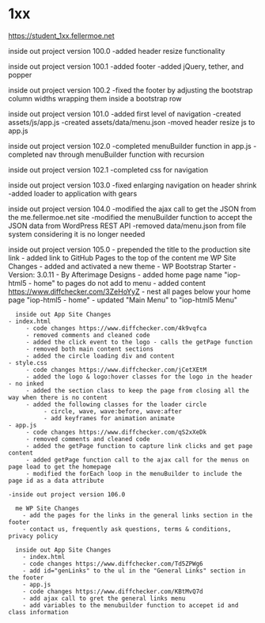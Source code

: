 # 1xx

https://student_1xx.fellermoe.net

inside out project version 100.0
  -added header resize functionality

  inside out project version 100.1
    -added footer
    -added jQuery, tether, and popper

  inside out project version 100.2
      -fixed the footer by adjusting the bootstrap column widths wrapping them inside a bootstrap row

  inside out project version 101.0
          -added first level of navigation
          -created assets/js/app.js
          -created assets/data/menu.json
          -moved header resize js to app.js

  inside out project version 102.0
      -completed menuBuilder function in app.js
      -completed nav through menuBuilder function with recursion

  inside out project version 102.1
      -completed css for navigation

  inside out project version 103.0
      -fixed enlarging navigation on header shrink
      -added loader to application with gears

  inside out project version 104.0
      -modified the ajax call to get the JSON from the me.fellermoe.net site
      -modified the menuBuilder function to accept the JSON data from WordPress REST API
      -removed data/menu.json from file system considering it is no longer needed


  inside out project version 105.0
      - prepended the title to the production site link
      - added link to GitHub Pages to the top of the content me WP Site Changes
      - added and activated a new theme
      - WP Bootstrap Starter - Version: 3.0.11 - By Afterimage Designs
      - added home page name "iop-html5 - home" to pages do not add to menu
      - added content https://www.diffchecker.com/3ZeHoYyZ - nest all pages below your home page "iop-html5 - home"
      - updated "Main Menu" to "iop-html5 Menu"

      inside out App Site Changes
    - index.html
         - code changes https://www.diffchecker.com/4k9vqfca
         - removed comments and cleaned code
         - added the click event to the logo - calls the getPage function
         - removed both main content sections
         - added the circle loading div and content
    - style.css
         - code changes https://www.diffchecker.com/jCetXEtM
         - added the logo & logo:hover classes for the logo in the header - no inked
         - added the section class to keep the page from closing all the way when there is no content
         - added the following classes for the loader circle
              - circle, wave, wave:before, wave:after
              - add keyframes for animation animate
    - app.js
         - code changes https://www.diffchecker.com/qS2xXeDk
         - removed comments and cleaned code
         - added the getPage function to capture link clicks and get page content
         - added getPage function call to the ajax call for the menus on page load to get the homepage
         - modified the forEach loop in the menuBuilder to include the page id as a data attribute

    -inside out project version 106.0

      me WP Site Changes
        - add the pages for the links in the general links section in the footer
        - contact us, frequently ask questions, terms & conditions, privacy policy
 
      inside out App Site Changes
        - index.html
        - code changes https://www.diffchecker.com/Td5ZPWg6
        - add id="genLinks" to the ul in the "General Links" section in the footer
        - app.js
        - code changes https://www.diffchecker.com/KBtMvQ7d
        - add ajax call to gret the general links menu
        - add variables to the menubuilder function to accepet id and class information
